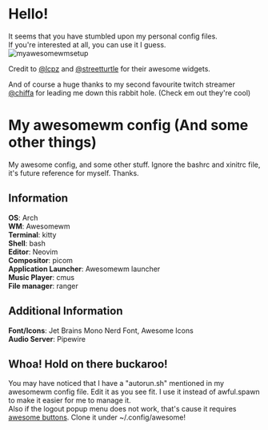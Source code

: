 # Hello!
It seems that you have stumbled upon my personal config files.  
If you're interested at all, you can use it I guess.  
![myawesomewmsetup](https://github.com/stwawbewwy/awesomewm/assets/98587775/55fb2b7a-6203-411c-8b87-4c36b85d6026)  

Credit to [@lcpz](https://github.com/lcpz/lain) and [@streetturtle](https://github.com/streetturtle/awesome-wm-widgets) for their awesome widgets.  

And of course a huge thanks to my second favourite twitch streamer [@chiffa](https://twitch.tv/ch1ffaa) for leading me down this rabbit hole. (Check em out they're cool)  

# My awesomewm config (And some other things)
My awesome config, and some other stuff. Ignore the bashrc and xinitrc file, it's future reference for myself. Thanks.

## Information  
**OS**: Arch  
**WM**: Awesomewm  
**Terminal**: kitty  
**Shell**: bash  
**Editor**: Neovim  
**Compositor**: picom  
**Application Launcher**: Awesomewm launcher  
**Music Player**: cmus  
**File manager**: ranger  

## Additional Information  
**Font/Icons**: Jet Brains Mono Nerd Font, Awesome Icons  
**Audio Server**: Pipewire  

## Whoa! Hold on there buckaroo!
You may have noticed that I have a "autorun.sh" mentioned in my awesomewm config file. Edit it as you see fit. I use it instead of awful.spawn to make it easier for me to manage it.  
Also if the logout popup menu does not work, that's cause it requires [awesome buttons](https://github.com/streetturtle/awesome-buttons.git). Clone it under ~/.config/awesome!   
